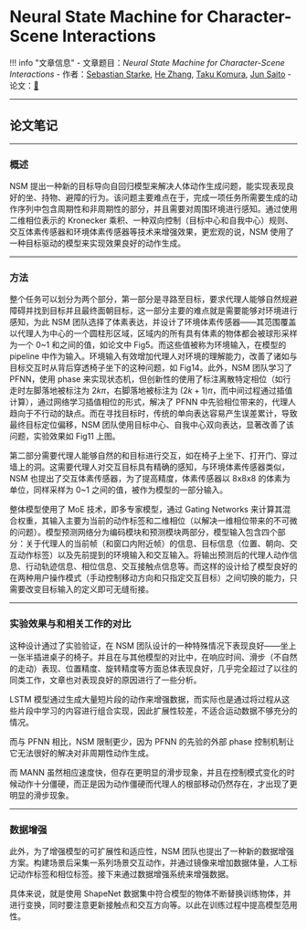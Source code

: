 # Neural State Machine for Character-Scene Interactions

!!! info "文章信息"
    - 文章题目：*Neural State Machine for Character-Scene Interactions*
    - 作者：[Sebastian Starke](https://dl.acm.org/profile/99659092204), [He Zhang](https://dl.acm.org/profile/99659524024), [Taku Komura](https://dl.acm.org/profile/81100019163), [Jun Saito](https://dl.acm.org/profile/82459144657)
    - 论文：[🔗](https://dl.acm.org/doi/10.1145/3355089.3356505)

---

## 论文笔记

---

### 概述

NSM 提出一种新的目标导向自回归模型来解决人体动作生成问题，能实现表现良好的坐、持物、避障的行为。该问题主要难点在于，完成一项任务所需要生成的动作序列中包含周期性和非周期性的部分，并且需要对周围环境进行感知。通过使用二维相位表示的 Kronecker 乘积、一种双向控制（目标中心和自我中心）规则、交互体素传感器和环境体素传感器等技术来增强效果，更宏观的说，NSM 使用了一种目标驱动的模型来实现效果良好的动作生成。

---

### 方法

整个任务可以划分为两个部分，第一部分是寻路至目标，要求代理人能够自然规避障碍并找到目标并且最终面朝目标，这一部分主要的难点就是需要能够对环境进行感知，为此 NSM 团队选择了体素表达，并设计了环境体素传感器——其范围覆盖以代理人为中心的一个圆柱形区域，区域内的所有具有体素的物体都会被球形采样为一个 0~1 和之间的值，如论文中 Fig5。而这些值被称为环境输入，在模型的 pipeline 中作为输入。环境输入有效增加代理人对环境的理解能力，改善了诸如与目标交互时从背后穿透椅子坐下的这种问题，如 Fig14。此外，NSM 团队学习了 PFNN，使用 phase 来实现状态机，但创新性的使用了标注离散特定相位（如行走时左脚落地被标注为 $2k\pi$，右脚落地被标注为 $(2k+1)\pi$，而中间过程通过插值计算），通过网络学习插值相位的形式，解决了 PFNN 中先验相位带来的，代理人趋向于不行动的缺点。而在寻找目标时，传统的单向表达容易产生误差累计，导致最终目标定位偏移，NSM 团队使用目标中心、自我中心双向表达，显著改善了该问题，实验效果如 Fig11 上图。

第二部分需要代理人能够自然的和目标进行交互，如在椅子上坐下、打开门、穿过墙上的洞。这需要代理人对交互目标具有精确的感知，与环境体素传感器类似，NSM 也提出了交互体素传感器，为了提高精度，体素传感器以 8x8x8 的体素为单位，同样采样为 0~1 之间的值，被作为模型的一部分输入。

整体模型使用了 MoE 技术，即多专家模型，通过 Gating Networks 来计算其混合权重，其输入主要为当前的动作标签和二维相位（以解决一维相位带来的不可微的问题）。模型预测网络分为编码模块和预测模块两部分，模型输入包含四个部分：关于代理人的当前帧（和窗口内附近帧）的信息、目标信息（位置、朝向、交互动作标签）以及先前提到的环境输入和交互输入。将输出预测后的代理人动作信息、行动轨迹信息、相位信息、交互接触点信息等。而这样的设计给了模型良好的在两种用户操作模式（手动控制移动方向和只指定交互目标）之间切换的能力，只需要改变目标输入的定义即可无缝衔接。

---

### 实验效果与和相关工作的对比

这种设计通过了实验验证，在 NSM 团队设计的一种特殊情况下表现良好——坐上一张半插进桌子的椅子。并且在与其他模型的对比中，在响应时间、滑步（不自然的走动）表现、位置精度、旋转精度等方面总体表现良好，几乎完全超过了以往的同类工作，文章也对表现良好的原因进行了一些分析。

LSTM 模型通过生成大量短片段的动作来增强数据，而实际也是通过将过程从这些片段中学习的内容进行组合实现，因此扩展性较差，不适合运动数据不够充分的情况。

而与 PFNN 相比，NSM 限制更少，因为 PFNN 的先验的外部 phase 控制机制让它无法很好的解决对非周期性动作生成。

而 MANN 虽然相应速度快，但存在更明显的滑步现象，并且在控制模式变化的时候动作十分僵硬，而正是因为动作僵硬而代理人的根部移动仍然存在，才出现了更明显的滑步现象。

---

### 数据增强

此外，为了增强模型的可扩展性和适应性，NSM 团队也提出了一种新的数据增强方案。构建场景后采集一系列场景交互动作，并通过镜像来增加数据体量，人工标记动作标签和相位标签。接下来通过数据增强系统来增强数据。

具体来说，就是使用 ShapeNet 数据集中符合模型的物体不断替换训练物体，并进行变换，同时要注意更新接触点和交互方向等。以此在训练过程中提高模型范用性。

